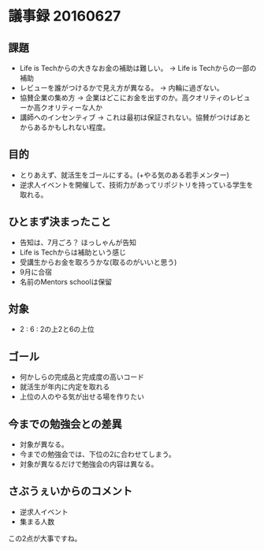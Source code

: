 # 議事録 20160627

## 課題
- Life is Techからの大きなお金の補助は難しい。 -> Life is Techからの一部の補助
- レビューを誰がつけるかで見え方が異なる。 -> 内輪に過ぎない。
- 協賛企業の集め方 -> 企業はどこにお金を出すのか。高クオリティのレビューか高クオリティーな人か
- 講師へのインセンティブ -> これは最初は保証されない。協賛がつけばあとからあるかもしれない程度。

## 目的
- とりあえず、就活生をゴールにする。(+やる気のある若手メンター)
- 逆求人イベントを開催して、技術力があってリポジトリを持っている学生を取れる。

## ひとまず決まったこと
- 告知は、7月ごろ？ ほっしゃんが告知
- Life is Techからは補助という感じ
- 受講生からお金を取ろうかな(取るのがいいと思う)
- 9月に合宿
- 名前のMentors schoolは保留

## 対象
- 2 : 6 : 2の上2と6の上位

## ゴール
- 何かしらの完成品と完成度の高いコード
- 就活生が年内に内定を取れる
- 上位の人のやる気が出せる場を作りたい

## 今までの勉強会との差異
- 対象が異なる。
- 今までの勉強会では、下位の2に合わせてしまう。
- 対象が異なるだけで勉強会の内容は異なる。

## さぶうぇいからのコメント
- 逆求人イベント
- 集まる人数

この2点が大事ですね。



